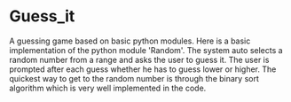 # Guess_it
A guessing game based on basic python modules.
Here is a basic implementation of the python module 'Random'.
The system auto selects a random number from a range and asks the user to guess it.
The user is prompted after each guess whether he has to guess lower or higher.
The quickest way to get to the random number is through the binary sort algorithm which is very well implemented in the code.
